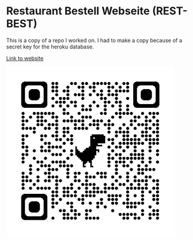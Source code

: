 # Restaurant Bestell Webseite (REST-BEST)

This is a copy of a repo I worked on. 
I had to make a copy because of a secret key for the heroku database.

[Link to website](https://rest-best.herokuapp.com/)

![Alt text](./app/static/img/qrcode_rest-best.herokuapp.com.png?raw=true "Title")
